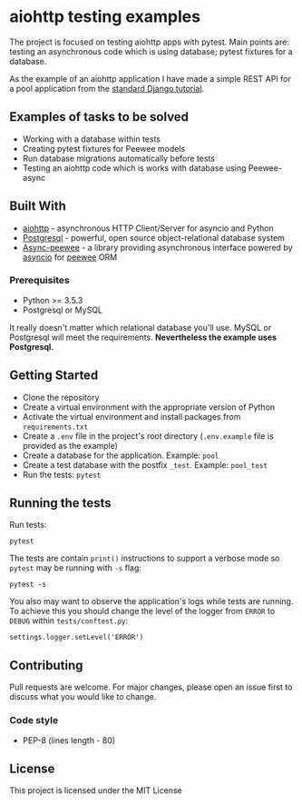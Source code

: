 # aiohttp testing examples

The project is focused on testing aiohttp apps with pytest. Main points are: testing an asynchronous code which 
is using database; pytest fixtures for a database. 

As the example of an aiohttp application I have made a simple REST API for a pool application from the [standard Django tutorial](https://docs.djangoproject.com/en/2.0/intro/tutorial01/).

## Examples of tasks to be solved

* Working with a database within tests
* Creating pytest fixtures for Peewee models
* Run database migrations automatically before tests
* Testing an aiohttp code which is works with database using Peewee-async

## Built With

* [aiohttp](https://aiohttp.readthedocs.io/) - asynchronous HTTP Client/Server for asyncio and Python
* [Postgresql](https://www.postgresql.org/docs/manuals/) - powerful, open source object-relational database system
* [Async-peewee](https://peewee-async.readthedocs.io/en/latest/) - a library providing asynchronous interface powered by [asyncio](https://docs.python.org/3/library/asyncio.html) for [peewee](https://github.com/coleifer/peewee) ORM

### Prerequisites

* Python >= 3.5.3 
* Postgresql or MySQL

It really doesn't matter which relational database you'll use. MySQL or Postgresql will meet the requirements. **Nevertheless the example uses Postgresql.**

## Getting Started

* Clone the repository
* Create a virtual environment with the appropriate version of Python
* Activate the virtual environment and install packages from `requirements.txt`
* Create a `.env` file in the project's root directory (`.env.example` file is provided as the example)
* Create a database for the application. Example: `pool`
* Create a test database with the postfix `_test`. Example: `pool_test`
* Run the tests: `pytest`

## Running the tests

Run tests:

```
pytest
``` 

The tests are contain `print()` instructions to support a verbose mode so `pytest` may be running with `-s` flag:

```
pytest -s
```

You also may want to observe the application's logs while tests are running. To achieve this you should change the level of the logger from `ERROR` to `DEBUG` within `tests/conftest.py`:

```
settings.logger.setLevel('ERROR')
```

## Contributing

Pull requests are welcome. For major changes, please open an issue first to discuss what you would like to change.

### Code style

* PEP-8 (lines length - 80)

## License

This project is licensed under the MIT License
